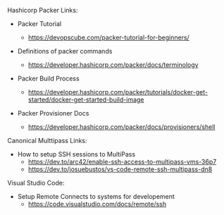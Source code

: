 Hashicorp Packer Links:
  - Packer Tutorial
    - https://devopscube.com/packer-tutorial-for-beginners/

  - Definitions of packer commands
    - https://developer.hashicorp.com/packer/docs/terminology
  - Packer Build Process
    - https://developer.hashicorp.com/packer/tutorials/docker-get-started/docker-get-started-build-image
  - Packer Provisioner Docs
    - https://developer.hashicorp.com/packer/docs/provisioners/shell

Canonical Multtipass Links:
  - How to setup SSH sessions to MultiPass
    - https://dev.to/arc42/enable-ssh-access-to-multipass-vms-36p7
    - https://dev.to/josuebustos/vs-code-remote-ssh-multipass-dn8
   
Visual Studio Code:
  - Setup Remote Connects to systems for developement
    - https://code.visualstudio.com/docs/remote/ssh
